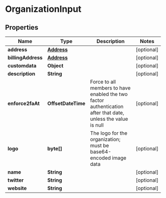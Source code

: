 

# OrganizationInput


## Properties

| Name | Type | Description | Notes |
|------------ | ------------- | ------------- | -------------|
|**address** | [**Address**](Address.md) |  |  [optional] |
|**billingAddress** | [**Address**](Address.md) |  |  [optional] |
|**customdata** | **Object** |  |  [optional] |
|**description** | **String** |  |  [optional] |
|**enforce2faAt** | **OffsetDateTime** | Force to all members to have enabled the two factor authentication after that date, unless the value is null |  [optional] |
|**logo** | **byte[]** | The logo for the organization; must be base64-encoded image data |  [optional] |
|**name** | **String** |  |  [optional] |
|**twitter** | **String** |  |  [optional] |
|**website** | **String** |  |  [optional] |



